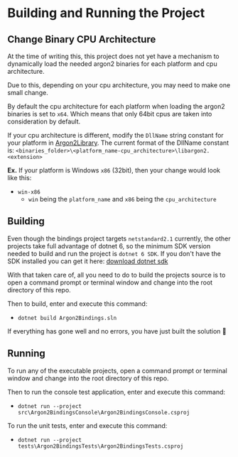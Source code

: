 # Building and Running the Project

## Change Binary CPU Architecture

At the time of writing this, this project does not yet have a mechanism to dynamically load the needed argon2 binaries
for each platform and cpu architecture.

Due to this, depending on your cpu architecture, you may need to make one small change.

By default the cpu architecture for each platform when loading the argon2 binaries is set to `x64`. Which means that
only 64bit cpus are taken into consideration by default.

If your cpu architecture is different, modify the `DllName` string constant for your platform
in [Argon2Library](../src/Argon2Bindings/Argon2Library.cs). The current format of the DllName constant
is: `<binaries_folder>\<platform_name-cpu_architecture>\libargon2.<extension>`

**Ex.** If your platform is Windows `x86` (32bit), then your change would look like this:

- `win-x86`
    - `win` being the `platform_name` and `x86` being the `cpu_architecture`

## Building

Even though the bindings project targets `netstandard2.1` currently, the other projects take full advantage of dotnet 6,
so the minimum SDK version needed to build and run the project is `dotnet 6 SDK`. If you don't have the SDK installed
you can get it here: [download dotnet sdk](https://dotnet.microsoft.com/download)

With that taken care of, all you need to do to build the projects source is to open a command prompt or terminal window
and change into the root directory of this repo.

Then to build, enter and execute this command:

- `dotnet build Argon2Bindings.sln`

If everything has gone well and no errors, you have just built the solution 🎉

## Running

To run any of the executable projects, open a command prompt or terminal window and change into the root directory of
this repo.

Then to run the console test application, enter and execute this command:

- `dotnet run --project src\Argon2BindingsConsole\Argon2BindingsConsole.csproj`

To run the unit tests, enter and execute this command:

- `dotnet run --project tests\Argon2BindingsTests\Argon2BindingsTests.csproj`
